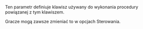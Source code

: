 Ten parametr definiuje klawisz używany do wykonania procedury powiązanej z tym klawiszem.

Gracze mogą zawsze zmieniać to w opcjach Sterowania.